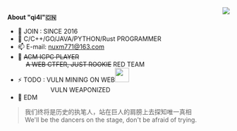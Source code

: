 <a href="#">
  <img align="right" src="https://github-readme-stats.vercel.app/api?username=qi4l&count_private=true&show_icons=true" />
</a>

**About "qi4l"🇨🇳**

- 🌱 JOIN : SINCE 2016
- 🧠 C/C++/GO/JAVA/PYTHON/Rust PROGRAMMER
- 📫 E-mail: nuxm771@163.com
- 🌊 ~~ACM ICPC PLAYER~~  
     ~~A WEB CTFER, JUST ROOKIE~~ RED TEAM
- ⚡️ TODO : VULN MINING ON WEB<img src="https://media.giphy.com/media/WUlplcMpOCEmTGBtBW/giphy.gif" width="32"><br>
       VULN WEAPONIZED
- 🎵 EDM

> 我们终将是历史的执笔人，站在巨人的肩膀上去探知唯一真相 <br>
> We'll be the dancers on the stage, don't be afraid of trying.  
